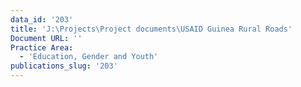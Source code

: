 ```yaml
---
data_id: '203'
title: 'J:\Projects\Project documents\USAID Guinea Rural Roads'
Document URL: ''
Practice Area:
  - 'Education, Gender and Youth'
publications_slug: '203'
---
```

